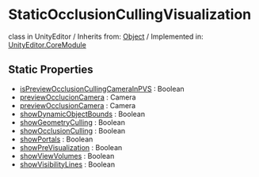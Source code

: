 # StaticOcclusionCullingVisualization
class in UnityEditor
 / Inherits from: <a href="https://docs.unity3d.com/6000.1/Documentation/ScriptReference/Object.html">Object</a> / Implemented in: <a href="https://docs.unity3d.com/6000.1/Documentation/ScriptReference/UnityEditor.CoreModule.html">UnityEditor.CoreModule</a>

## Static Properties
- <a href="https://docs.unity3d.com/6000.1/Documentation/ScriptReference/StaticOcclusionCullingVisualization-isPreviewOcclusionCullingCameraInPVS.html">isPreviewOcclusionCullingCameraInPVS</a> : Boolean
- <a href="https://docs.unity3d.com/6000.1/Documentation/ScriptReference/StaticOcclusionCullingVisualization-previewOcclucionCamera.html">previewOcclucionCamera</a> : Camera
- <a href="https://docs.unity3d.com/6000.1/Documentation/ScriptReference/StaticOcclusionCullingVisualization-previewOcclusionCamera.html">previewOcclusionCamera</a> : Camera
- <a href="https://docs.unity3d.com/6000.1/Documentation/ScriptReference/StaticOcclusionCullingVisualization-showDynamicObjectBounds.html">showDynamicObjectBounds</a> : Boolean
- <a href="https://docs.unity3d.com/6000.1/Documentation/ScriptReference/StaticOcclusionCullingVisualization-showGeometryCulling.html">showGeometryCulling</a> : Boolean
- <a href="https://docs.unity3d.com/6000.1/Documentation/ScriptReference/StaticOcclusionCullingVisualization-showOcclusionCulling.html">showOcclusionCulling</a> : Boolean
- <a href="https://docs.unity3d.com/6000.1/Documentation/ScriptReference/StaticOcclusionCullingVisualization-showPortals.html">showPortals</a> : Boolean
- <a href="https://docs.unity3d.com/6000.1/Documentation/ScriptReference/StaticOcclusionCullingVisualization-showPreVisualization.html">showPreVisualization</a> : Boolean
- <a href="https://docs.unity3d.com/6000.1/Documentation/ScriptReference/StaticOcclusionCullingVisualization-showViewVolumes.html">showViewVolumes</a> : Boolean
- <a href="https://docs.unity3d.com/6000.1/Documentation/ScriptReference/StaticOcclusionCullingVisualization-showVisibilityLines.html">showVisibilityLines</a> : Boolean
